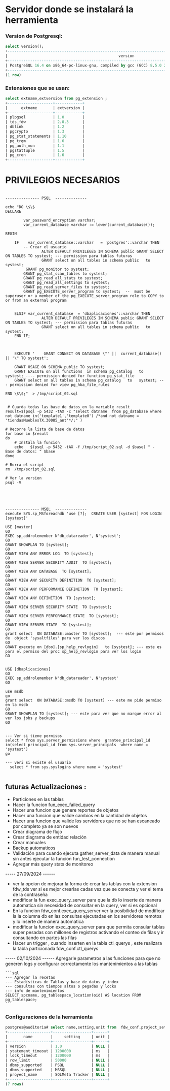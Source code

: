 # Servidor donde se instalará la herramienta 

### Version de Postgresql: 
```sql
select version();
+---------------------------------------------------------------------------------------------------------+
|                                                 version                                                 |
+---------------------------------------------------------------------------------------------------------+
| PostgreSQL 16.4 on x86_64-pc-linux-gnu, compiled by gcc (GCC) 8.5.0 20210514 (Red Hat 8.5.0-22), 64-bit |
+---------------------------------------------------------------------------------------------------------+
(1 row)
```

### Extensiones que se usan: 
```sql
select extname,extversion from pg_extension ;
+--------------------+------------+
|      extname       | extversion |
+--------------------+------------+
| plpgsql            | 1.0        |
| tds_fdw            | 2.0.3      |
| dblink             | 1.2        |
| pgcrypto           | 1.3        |
| pg_stat_statements | 1.10       |
| pg_trgm            | 1.6        |
| pg_auth_mon        | 1.1        |
| pgstattuple        | 1.5        |
| pg_cron            | 1.6        |
+--------------------+------------+
```

# PRIVILEGIOS NECESARIOS
```

--------------- PSQL  --------------

echo "DO \$\$
DECLARE 

        var_password_encryption varchar;
        var_current_database varchar := lower(current_database());
        
BEGIN

    IF    var_current_database::varchar   = 'postgres'::varchar THEN
        -- Crear el usuario
                ALTER DEFAULT PRIVILEGES IN SCHEMA public GRANT SELECT ON TABLES TO systest; --- permission para tablas futuras
                GRANT select on all tables in schema public   to   systest; 
         GRANT pg_monitor to systest;
        GRANT pg_stat_scan_tables to systest;
        GRANT pg_read_all_stats to systest;
        GRANT pg_read_all_settings to systest;
        GRANT pg_read_server_files to systest;
        GRANT pg_EXECUTE_server_program to systest;  --  must be superuser or a member of the pg_EXECUTE_server_program role to COPY to or from an external program
         
		
    ELSIF var_current_database  = 'dbaplicaciones'::varchar THEN
                ALTER DEFAULT PRIVILEGES IN SCHEMA public GRANT SELECT ON TABLES TO systest; --- permission para tablas futuras 
				GRANT select on all tables in schema public   to   systest; 
    END IF;

 

    EXECUTE '    GRANT CONNECT ON DATABASE \"' ||  current_database() || '\" TO systest';
        
    GRANT USAGE ON SCHEMA public TO systest;
    GRANT EXECUTE on all functions  in schema pg_catalog   to   systest; ---- permission denied for function pg_stat_file 
    GRANT select on all tables in schema pg_catalog   to   systest; --- permission denied for view pg_hba_file_rules
         
END \$\$;"  > /tmp/script_02.sql 

 
 # Guarda todas las base de datos en la variable result
result=$(psql -p 5432 -tAX -c "select datname  from pg_database where not datname in('template1','template0') /*and not datname = 'tiendasMueblesTX.30085_ant'*/;" )

# Recorre la lista de base de datos 
for base in $result
do
    # Instala la funcion
    echo   $(psql -p 5432 -tAX -f /tmp/script_02.sql -d $base) " - Base de datos: " $base 
done

# Borra el script
rm  /tmp/script_02.sql

# Ver la version 
psql -V
 
  



--------------- MSQL  --------------
execute SYS.sp_MSforeachdb 'use [?];  CREATE USER [systest] FOR LOGIN [systest]'

USE [master]
GO
EXEC sp_addrolemember N'db_datareader', N'systest';
GO
GRANT SHOWPLAN TO [systest];
GO
GRANT VIEW ANY ERROR LOG  TO [systest];
GO
GRANT VIEW SERVER SECURITY AUDIT  TO [systest];
GO
GRANT VIEW ANY DATABASE  TO [systest];
GO
GRANT VIEW ANY SECURITY DEFINITION  TO [systest];
GO
GRANT VIEW ANY PERFORMANCE DEFINITION  TO [systest];
GO
GRANT VIEW ANY DEFINITION  TO [systest];
GO
GRANT VIEW SERVER SECURITY STATE  TO [systest];
GO
GRANT VIEW SERVER PERFORMANCE STATE  TO [systest];
GO
GRANT VIEW SERVER STATE  TO [systest];
GO
grant select  ON DATABASE::master TO [systest];  --- este por permisos de  object 'sysaltfiles' para ver los discos 
GO
GRANT execute on [dbo].[sp_help_revlogin]   to [systest]; --- este es para el permiso del proc sp_help_revlogin para ver los login
GO


USE [dbaplicaciones]
GO
EXEC sp_addrolemember N'db_datareader', N'systest'
GO

use msdb
go 
grant select  ON DATABASE::msdb TO [systest] --- este me pide permiso en la msdb
GO
GRANT SHOWPLAN TO [systest]; --- este para ver que no marque error al ver los jobs y backups 
GO


--- Ver si tiene permisos 
select * from sys.server_permissions where  grantee_principal_id in(select principal_id from sys.server_principals  where name = 'systest')
go

--- veri si existe el usuario 
  select * from sys.syslogins where name = 'systest' 
 
```


## futuras Actualizaciones : 
  - Particiones en las tablas
  - Hacer la funcion  fun_exec_failed_query
  - Hacer una funcion que genere reportes de objetos
  - Hacer una funcion que valide cambios en la cantidad de objetos
  - Hacer una funcion que valide los servidores que no se han escaneado por completo ya se son nuevos
  - Crear diagrama de flujo
  - Crear diagrama de entidad relación
  - Crear manuales
  - Backup automaticos
  - Validación para cuando ejecuta gather_server_data de manera manual sin antes ejecutar la funcion fun_test_connection 
  - Agregar más query stats de monitoreo


----- 27/09/2024 ------
  - ver la opcion de mejorar la forma de crear las tablas con la extension fdw_tds ver si es mejor crearlas cadas vez que se conecta y ver el tema de la contraseña 
  - modificar la fun exec_query_server para que la db lo inserte de manera automatica sin necesidad de consultar en la query, ver si es opcional 
  - En la funcion fdw_conf.exec_query_server ver la posibilidad de modificar la la columna db en las consultas ejecutadas en los servidores remotos y lo inserte de manera automatica
  - modificar la funcion exec_query_server para que permita consular tablas super pesadas con millones de registros activando el conteo de filas y ir consultando en partes las filas  
  - Hacer un trigger , cuando inserten  en la tabla ctl_querys , este realizara  la tabla particionada   fdw_conf.ctl_querys

  
 ----- 02/10/2024 ------
 Agregarle parametros a las funciones para que no generen logs  y configurar correctamente los  mantenimientos a las tablas 



    ```sql
    --- Agregar la recetas 
    --- Estadísticas de Tablas y base de datos y index 
    --- consultas con tiempos altos o pegadas y locks 
    --- info de mantenimientos 
    SELECT spcname, pg_tablespace_location(oid) AS location FROM pg_tablespace;
    ```
    
  


### Configuraciones de la herramienta
```SQL
postgres@auditoria# select name,setting,unit from  fdw_conf.project_settings;
+-------------------+-----------------+------+
|       name        |     setting     | unit |
+-------------------+-----------------+------+
| version           | 1.0             | NULL |
| statement_timeout | 1200000         | ms   |
| lock_timeout      | 1200000         | ms   |
| row_limit         | 50000           | NULL |
| dbms_supported    | PSQL            | NULL |
| dbms_supported    | MSSQL           | NULL |
| proyect_name      | SQLMeta Tracker | NULL |
+-------------------+-----------------+------+
(7 rows)
```
